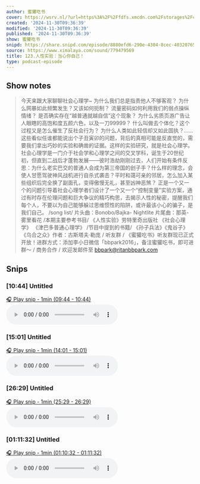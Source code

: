```yaml
---
author: 蜜獾吃书
cover: https://wsrv.nl/?url=https%3A%2F%2Ffdfs.xmcdn.com%2Fstorages%2Fcacb-audiofreehighqps%2F8C%2F42%2FGMCoOScGV9ExAAK8GgFUPfZx.jpeg&w=200&h=200
created: '2024-11-30T09:36:39'
modified: '2024-11-30T09:36:39'
published: '2024-11-30T09:36:39'
show: 蜜獾吃书
snipd: https://share.snipd.com/episode/8880efd6-290e-4304-8cec-403207652cf3
source: https://www.ximalaya.com/sound/779479569
title: 123.人性实验：当心你自己！
type: podcast-episode
---
```



## Show notes
> 今天来跟大家聊聊社会心理学~  为什么我们总是指责他人不够客观？ 为什么网暴如此频繁发生？又该如何扼制？ 流量密码如何利用我们的弱点操纵情绪？ 是否确实存在“越普通就越自信”这个现象？ 为什么劣质页游广告让人眼瞎的高饱和度五颜六色，以及一刀99999？ 什么叫做去个体化？这个过程又是怎么催生了反社会行为？ 为什么人类如此轻信却又如此固执？……这些看似任谁都能说出个子丑寅卯的问题，背后的真相可能是反直觉的，需要我们拿出巧妙的实验和确凿的证据。这样的实验研究，就是社会心理学。  社会心理学是一门介于社会学和心理学之间的交叉学科，诞生于20世纪初，但直到二战后才蓬勃发展——彼时浩劫刚刚过去，人们开始有条件反思：为什么老实巴交的普通人会成为第三帝国的刽子手？什么样的理念，会使人甘愿驾驶神风战机进行自杀式袭击？平时和蔼可亲的邻居，怎么加入某些组织后完全换了副面孔，变得傲慢无礼，甚至凶神恶煞？  正是一个又一个的问题引导着社会心理学者们设计了一个又一个“控制变量”实验方案，通过有时存在伦理问题和巨大争议的精巧构思，去揭示人性的秘密，提醒我们每个人，不要以为自己能够躲过思维惯性的陷阱，或许最该小心的骗子，是我们自己。   /song list/  片头曲：Bonobo/Bajka- Nightlite  片尾曲：那英-雾里看花   /本期主要参考书目/  《人性实验》劳特里奇出版社 《社会心理学》 《津巴多普通心理学》   /节目中提到的书籍/  《孙子兵法》《鬼谷子》 《乌合之众》作者：古斯塔夫·勒庞
> / 听友群 /  《蜜獾吃书》听友群现已正式开放！进群方式：添加李小日微信「bbpark2016」，备注蜜獾吃书，即可进群～   / 商务合作 /  欢迎发邮件至 bbpark@ritanbbpark.com

## Snips
### [10:44] Untitled
[🎧 Play snip - 1min️ (09:44 - 10:44)](https://share.snipd.com/snip/2f81b8e3-f64d-40fe-81f0-a1e21316b65a)
<audio controls> <source src="https://jt.ximalaya.com//GKwRIRwLH55UAfSTGAM4EibP.m4a?channel=rss&album_id=64689453&track_id=779479569&uid=402532070&jt=https://aod.cos.tx.xmcdn.com/storages/4d60-audiofreehighqps/7B/CA/GKwRIRwLH55UAfSTGAM4EibP.m4a#t=09:44,10:44"> </audio>
### [15:01] Untitled
[🎧 Play snip - 1min️ (14:01 - 15:01)](https://share.snipd.com/snip/905b0d53-3bfb-49d3-8bad-e53ef9a3462f)
<audio controls> <source src="https://jt.ximalaya.com//GKwRIRwLH55UAfSTGAM4EibP.m4a?channel=rss&album_id=64689453&track_id=779479569&uid=402532070&jt=https://aod.cos.tx.xmcdn.com/storages/4d60-audiofreehighqps/7B/CA/GKwRIRwLH55UAfSTGAM4EibP.m4a#t=14:01,15:01"> </audio>
### [26:29] Untitled
[🎧 Play snip - 1min️ (25:29 - 26:29)](https://share.snipd.com/snip/7b7060cd-1ce9-4940-8364-9ebb6a6296ff)
<audio controls> <source src="https://jt.ximalaya.com//GKwRIRwLH55UAfSTGAM4EibP.m4a?channel=rss&album_id=64689453&track_id=779479569&uid=402532070&jt=https://aod.cos.tx.xmcdn.com/storages/4d60-audiofreehighqps/7B/CA/GKwRIRwLH55UAfSTGAM4EibP.m4a#t=25:29,26:29"> </audio>
### [01:11:32] Untitled
[🎧 Play snip - 1min️ (01:10:32 - 01:11:32)](https://share.snipd.com/snip/4500858a-dce9-46bc-b6db-2395fa6083c5)
<audio controls> <source src="https://jt.ximalaya.com//GKwRIRwLH55UAfSTGAM4EibP.m4a?channel=rss&album_id=64689453&track_id=779479569&uid=402532070&jt=https://aod.cos.tx.xmcdn.com/storages/4d60-audiofreehighqps/7B/CA/GKwRIRwLH55UAfSTGAM4EibP.m4a#t=01:10:32,01:11:32"> </audio>
